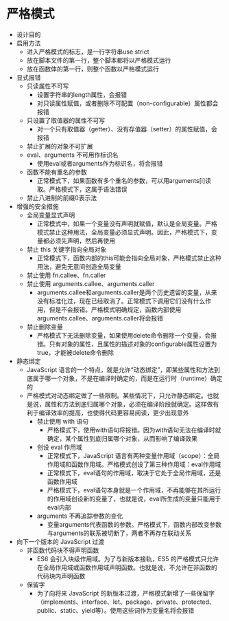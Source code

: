 # 严格模式

+ 设计目的
+ 启用方法
  + 进入严格模式的标志，是一行字符串use strict
  + 放在脚本文件的第一行，整个脚本都将以严格模式运行
  + 放在函数体的第一行，则整个函数以严格模式运行
+ 显式报错
  + 只读属性不可写
    + 设置字符串的length属性，会报错
    + 对只读属性赋值，或者删除不可配置（non-configurable）属性都会报错
  + 只设置了取值器的属性不可写
    + 对一个只有取值器（getter）、没有存值器（setter）的属性赋值，会报错
  + 禁止扩展的对象不可扩展
  + eval、arguments 不可用作标识名
    + 使用eval或者arguments作为标识名，将会报错
  + 函数不能有重名的参数
    + 正常模式下，如果函数有多个重名的参数，可以用arguments[i]读取。严格模式下，这属于语法错误
  + 禁止八进制的前缀0表示法
+ 增强的安全措施
  + 全局变量显式声明
    + 正常模式中，如果一个变量没有声明就赋值，默认是全局变量。严格模式禁止这种用法，全局变量必须显式声明。因此，严格模式下，变量都必须先声明，然后再使用
  + 禁止 this 关键字指向全局对象
    + 正常模式下，函数内部的this可能会指向全局对象，严格模式禁止这种用法，避免无意间创造全局变量
  + 禁止使用 fn.callee、fn.caller
  + 禁止使用 arguments.callee、arguments.caller
    + arguments.callee和arguments.caller是两个历史遗留的变量，从来没有标准化过，现在已经取消了。正常模式下调用它们没有什么作用，但是不会报错。严格模式明确规定，函数内部使用arguments.callee、arguments.caller将会报错
  + 禁止删除变量
    + 严格模式下无法删除变量，如果使用delete命令删除一个变量，会报错。只有对象的属性，且属性的描述对象的configurable属性设置为true，才能被delete命令删除
+ 静态绑定
  + JavaScript 语言的一个特点，就是允许“动态绑定”，即某些属性和方法到底属于哪一个对象，不是在编译时确定的，而是在运行时（runtime）确定的
  + 严格模式对动态绑定做了一些限制。某些情况下，只允许静态绑定。也就是说，属性和方法到底归属哪个对象，必须在编译阶段就确定。这样做有利于编译效率的提高，也使得代码更容易阅读，更少出现意外
    + 禁止使用 with 语句
      + 严格模式下，使用with语句将报错。因为with语句无法在编译时就确定，某个属性到底归属哪个对象，从而影响了编译效果
    + 创设 eval 作用域
      + 正常模式下，JavaScript 语言有两种变量作用域（scope）：全局作用域和函数作用域。严格模式创设了第三种作用域：eval作用域
      + 正常模式下，eval语句的作用域，取决于它处于全局作用域，还是函数作用域
      + 严格模式下，eval语句本身就是一个作用域，不再能够在其所运行的作用域创设新的变量了，也就是说，eval所生成的变量只能用于eval内部
    + arguments 不再追踪参数的变化
      + 变量arguments代表函数的参数。严格模式下，函数内部改变参数与arguments的联系被切断了，两者不再存在联动关系
+ 向下一个版本的 JavaScript 过渡
  + 非函数代码块不得声明函数
    + ES6 会引入块级作用域。为了与新版本接轨，ES5 的严格模式只允许在全局作用域或函数作用域声明函数。也就是说，不允许在非函数的代码块内声明函数
  + 保留字
    + 为了向将来 JavaScript 的新版本过渡，严格模式新增了一些保留字（implements、interface、let、package、private、protected、public、static、yield等）。使用这些词作为变量名将会报错